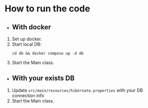 # How to run the code
* ## With docker
1. Set up docker.
2. Start local DB:
    ```shell
   cd db && docker compose up -d db
    ```
3. Start the Main class.

* ## With your exists DB
1. Update `src/main/resources/hibernate.properties` with your DB connection info
2. Start the Main class.
